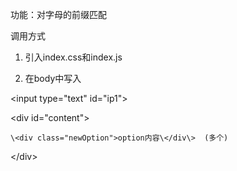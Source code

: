 功能：对字母的前缀匹配




调用方式

1. 引入index.css和index.js

2. 在body中写入

\<input type="text" id="ip1"\>

\<div id="content"\>

	\<div class="newOption">option内容\</div\>  (多个)

\</div\>	

